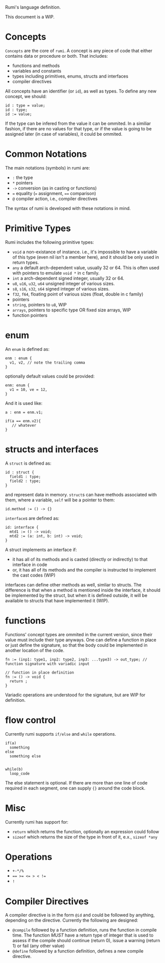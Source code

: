 Rumi's language definition.

This document is a WIP.

# Concepts

`Concepts` are the core of `rumi`. A concept is any piece of code that either contains data or procedure or both. That includes:

* functions and methods
* variables and constants
* types including primitives, enums, structs and interfaces
* compiler directives

All concepts have an identifier (or `id`), as well as types. To define any new concept, we should:

``` rumi
id : type = value;
id : type;
id := value;
```

If the type can be infered from the value it can be ommited. In a similiar fashion, if there are no values for that type, or if the value is going to be assigned later (in case of variables), it could be ommited.


# Common Notations

The main notations (symbols) in rumi are:

* `:` the type
* `*` pointers
* `->` conversion (as in casting or functions)
* `=` equality (`=` assignment, `==` comparison)
* `@` compiler action, i.e., compiler directives

The syntax of rumi is developed with these notations in mind.

# Primitive Types

Rumi includes the following primitive types:

* `void` a non-existance of instance. i.e., it's impossible to have a variable of this type (even nil isn't a member here), and it should be only used in return types.
* `any` a default arch-dependent value, usually 32 or 64. This is often used with pointers to emulate `void *` in c family.
* `int` a arch-dependent signed integer, usually 32 or 64.
* `u8`, `u16`, `u32`, `u64` unsigned integer of various sizes.
* `s8`, `s16`, `s32`, `s64` signed integer of various sizes.
* `f32`, `f64`, floating point of various sizes (float, double in c family)
* pointers
* `string`, pointers to `u8`, WIP
* `arrays`, pointers to specific type OR fixed size arrays, WIP
* function pointers

# enum

An `enum` is defined as:

``` rumi
enm : enum {
  v1, v2, // note the trailing comma
}
```

optionally default values could be provided:

``` rumi
enm: enum {
  v1 = 10, ve = 12,
}
```

And it is used like:

```rumi
a : enm = enm.v1;

if(a == enm.v2){
   // whatever
}
```

# structs and interfaces

A `struct` is defined as:

``` rumi
id : struct {
  field1 : type;
  field2 : type;
}
```

and represent data in memory. `struct`s can have methods associated with them, where a variable, `self` will be a pointer to them:

``` rumi
id.method := () -> {}
```

`interface`s are defined as:

``` rumi
id: interface {
  mtd1 := () -> void;
  mtd2 := (a: int, b: int) -> void;
}
```

A struct implements an interface if:

* it has all of its methods and is casted (directly or indirectly) to that interface in code
* or, it has all of its methods and the compiler is instructed to implement the cast codes (WIP)

interfaces can define other methods as well, simliar to structs. The difference is that when a method is mentioned inside the interface, it should be implemented by the struct, but when it is defined outside, it will be available to structs that have implemented it (WIP).

# functions

Functions' concept types are ommited in the current version, since their value must include their type anyways. One can define a function in place or just define the signature, so that the body could be implemented in another location of the code.

``` rumi
fn := (inp1: type1, inp2: type2, inp3: ...type3) -> out_type; // function signature with variadic input

// function in place definition
fn := () -> void {
  return ;
}
```

Variadic operations are understood for the signature, but are WIP for definition.

# flow control

Currently rumi supports `if/else` and `while` operations. 

``` rumi
if(a)
  something
else
  something else


while(b)
  loop_code

```

The else statement is optional. If there are more than one line of code required in each segment, one can supply `{}` around the code block.

# Misc

Currently rumi has support for:

* `return` which returns the function, optionally an expression could follow
* `sizeof` which returns the size of the type in front of it, e.x., `sizeof *any`

# Operations

* `+-*/%`
* `== >= <= > < !=`
* `!`

# Compiler Directives

A compiler directive is in the form `@id` and could be followed by anything, depending on the directive. Currently the following are designed:

* `@compile` followed by a function definition, runs the function in compile time. The function *MUST* have a return type of integer that is used to assess if the compile should continue (return 0), issue a warning (return 1) or fail (any other value)
* `@define` followed by a function definition, defines a new compile directive. 
